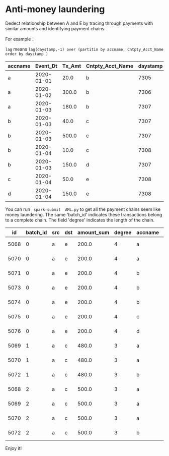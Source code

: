 # Anti-money laundering

Dedect relationship between A and E by tracing through payments with similar amounts and identifying payment chains.

For example：

`lag` means `lag(daystamp,-1) over (partitin by accname, Cntpty_Acct_Name order by daystamp )`
 
|accname|  Event_Dt|Tx_Amt|Cntpty_Acct_Name|daystamp|  id|     lag| 
 | ------- | ---------- | ------ | ---------------- | -------- | ---- | -------- | 
|      a|2020-01-01|  20.0|               b|    7305|5068|  7306.0|
|      a|2020-01-02| 300.0|               b|    7306|5069|  7307.0|  
|      a|2020-01-03| 180.0|               b|    7307|5070|Infinity| 
|      b|2020-01-03|  40.0|               c|    7307|5071|  7307.0|
|      b|2020-01-03| 500.0|               c|    7307|5072|  7308.0|  
|      b|2020-01-04|  10.0|               c|    7308|5073|Infinity| 
|      b|2020-01-03| 150.0|               d|    7307|5074|Infinity|
|      c|2020-01-04|  50.0|               e|    7308|5075|Infinity|
|      d|2020-01-04| 150.0|               e|    7308|5076|Infinity|

You can run
` spark-submit  AML.py`
to get all the payment chains seem like money laundering. The same 'batch_id' indicates these transactions belong to a complete chain. The field 'degree' indicates the length of the chain. 

 |  id|batch_id|src|dst|amount_sum|degree|accname|  Event_Dt|Tx_Amt|Cntpty_Acct_Name|
 | ---- | -------- | --- | --- | ---------- | ------ | ------- | ---------- | -------- | -------- |
|5068|       0|  a|  e|     200.0|     4|      a|2020-01-01|  20.0|               b|
|5070|       0|  a|  e|     200.0|     4|      a|2020-01-03| 180.0|               b|
|5071|       0|  a|  e|     200.0|     4|      b|2020-01-03|  40.0|               c|
|5073|       0|  a|  e|     200.0|     4|      b|2020-01-04|  10.0|               c|
|5074|       0|  a|  e|     200.0|     4|      b|2020-01-03| 150.0|               d|
|5075|       0|  a|  e|     200.0|     4|      c|2020-01-04|  50.0|               e|
|5076|       0|  a|  e|     200.0|     4|      d|2020-01-04| 150.0|               e|
|5069|       1|  a|  c|     480.0|     3|      a|2020-01-02| 300.0|               b|
|5070|       1|  a|  c|     480.0|     3|      a|2020-01-03| 180.0|               b|
|5072|       1|  a|  c|     480.0|     3|      b|2020-01-03| 500.0|               c|
|5068|       2|  a|  c|     500.0|     3|      a|2020-01-01|  20.0|               b|
|5069|       2|  a|  c|     500.0|     3|      a|2020-01-02| 300.0|               b|
|5070|       2|  a|  c|     500.0|     3|      a|2020-01-03| 180.0|               b|
|5072|       2|  a|  c|     500.0|     3|      b|2020-01-03| 500.0|               c|

Enjoy it!
